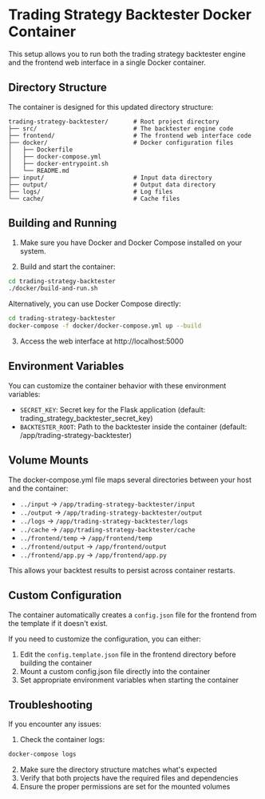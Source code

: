 # Trading Strategy Backtester Docker Container

This setup allows you to run both the trading strategy backtester engine and the frontend web interface in a single Docker container.

## Directory Structure

The container is designed for this updated directory structure:

```
trading-strategy-backtester/       # Root project directory
├── src/                           # The backtester engine code
├── frontend/                      # The frontend web interface code
├── docker/                        # Docker configuration files
│   ├── Dockerfile
│   ├── docker-compose.yml
│   ├── docker-entrypoint.sh
│   └── README.md
├── input/                         # Input data directory
├── output/                        # Output data directory
├── logs/                          # Log files
└── cache/                         # Cache files
```

## Building and Running

1. Make sure you have Docker and Docker Compose installed on your system.

2. Build and start the container:

```bash
cd trading-strategy-backtester
./docker/build-and-run.sh
```

Alternatively, you can use Docker Compose directly:

```bash
cd trading-strategy-backtester
docker-compose -f docker/docker-compose.yml up --build
```

3. Access the web interface at http://localhost:5000

## Environment Variables

You can customize the container behavior with these environment variables:

- `SECRET_KEY`: Secret key for the Flask application (default: trading_strategy_backtester_secret_key)
- `BACKTESTER_ROOT`: Path to the backtester inside the container (default: /app/trading-strategy-backtester)

## Volume Mounts

The docker-compose.yml file maps several directories between your host and the container:

- `../input` → `/app/trading-strategy-backtester/input`
- `../output` → `/app/trading-strategy-backtester/output`
- `../logs` → `/app/trading-strategy-backtester/logs`
- `../cache` → `/app/trading-strategy-backtester/cache`
- `../frontend/temp` → `/app/frontend/temp`
- `../frontend/output` → `/app/frontend/output`
- `../frontend/app.py` → `/app/frontend/app.py`

This allows your backtest results to persist across container restarts.

## Custom Configuration

The container automatically creates a `config.json` file for the frontend from the template if it doesn't exist.

If you need to customize the configuration, you can either:

1. Edit the `config.template.json` file in the frontend directory before building the container
2. Mount a custom config.json file directly into the container
3. Set appropriate environment variables when starting the container

## Troubleshooting

If you encounter any issues:

1. Check the container logs:
```bash
docker-compose logs
```

2. Make sure the directory structure matches what's expected
3. Verify that both projects have the required files and dependencies
4. Ensure the proper permissions are set for the mounted volumes